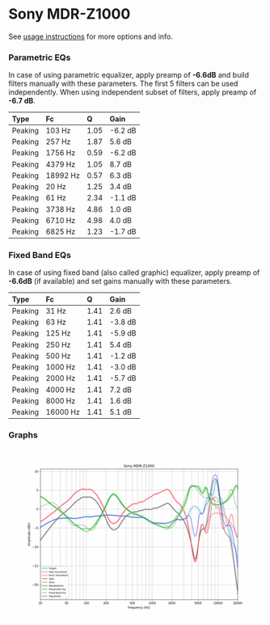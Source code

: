 # Sony MDR-Z1000
See [usage instructions](https://github.com/jaakkopasanen/AutoEq#usage) for more options and info.

### Parametric EQs
In case of using parametric equalizer, apply preamp of **-6.6dB** and build filters manually
with these parameters. The first 5 filters can be used independently.
When using independent subset of filters, apply preamp of **-6.7 dB**.

| Type    | Fc       |    Q | Gain    |
|:--------|:---------|:-----|:--------|
| Peaking | 103 Hz   | 1.05 | -6.2 dB |
| Peaking | 257 Hz   | 1.87 | 5.6 dB  |
| Peaking | 1756 Hz  | 0.59 | -6.2 dB |
| Peaking | 4379 Hz  | 1.05 | 8.7 dB  |
| Peaking | 18992 Hz | 0.57 | 6.3 dB  |
| Peaking | 20 Hz    | 1.25 | 3.4 dB  |
| Peaking | 61 Hz    | 2.34 | -1.1 dB |
| Peaking | 3738 Hz  | 4.86 | 1.0 dB  |
| Peaking | 6710 Hz  | 4.98 | 4.0 dB  |
| Peaking | 6825 Hz  | 1.23 | -1.7 dB |

### Fixed Band EQs
In case of using fixed band (also called graphic) equalizer, apply preamp of **-6.6dB**
(if available) and set gains manually with these parameters.

| Type    | Fc       |    Q | Gain    |
|:--------|:---------|:-----|:--------|
| Peaking | 31 Hz    | 1.41 | 2.6 dB  |
| Peaking | 63 Hz    | 1.41 | -3.8 dB |
| Peaking | 125 Hz   | 1.41 | -5.9 dB |
| Peaking | 250 Hz   | 1.41 | 5.4 dB  |
| Peaking | 500 Hz   | 1.41 | -1.2 dB |
| Peaking | 1000 Hz  | 1.41 | -3.0 dB |
| Peaking | 2000 Hz  | 1.41 | -5.7 dB |
| Peaking | 4000 Hz  | 1.41 | 7.2 dB  |
| Peaking | 8000 Hz  | 1.41 | 1.6 dB  |
| Peaking | 16000 Hz | 1.41 | 5.1 dB  |

### Graphs
![](./Sony%20MDR-Z1000.png)